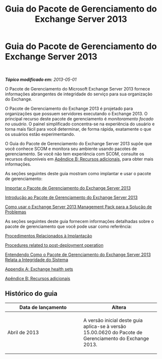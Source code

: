 ﻿---
title: Guia do Pacote de Gerenciamento do Exchange Server 2013
TOCTitle: '@NoTitle'
ms:assetid: 5e3d40c1-9230-467e-be80-633407078468
ms:mtpsurl: https://technet.microsoft.com/pt-br/library/Ee758046(v=EXCHG.150)
ms:contentKeyID: 53275644
ms.date: 08/29/2014
mtps_version: v=EXCHG.150
ms.translationtype: HT
---

# Guia do Pacote de Gerenciamento do Exchange Server 2013

 

_**Tópico modificado em:** 2013-05-01_

O Pacote de Gerenciamento do Microsoft Exchange Server 2013 fornece informações abrangentes de integridade do serviço para sua organização do Exchange.

O Pacote de Gerenciamento do Exchange 2013 é projetado para organizações que possuem servidores executando o Exchange 2013. O principal recurso deste pacote de gerenciamento é *monitoramento focado no usuário*. O painel simplificado concentra-se na experiência do usuário e torna mais fácil para você determinar, de forma rápida, exatamente o que os usuários estão experimentando.

O Guia do Pacote de Gerenciamento do Exchange Server 2013 supõe que você conhece SCOM e monitora seu ambiente usando pacotes de gerenciamento. Se você não tem experiência com SCOM, consulte os recursos disponíveis em [Apêndice B: Recursos adicionais](appendix-b-additional-resources.md), para obter mais informações.

As seções seguintes deste guia mostram como implantar e usar o pacote de gerenciamento:

[Importar o Pacote de Gerenciamento do Exchange Server 2013](import-the-exchange-server-2013-management-pack.md)

[Introdução ao Pacote de Gerenciamento do Exchange Server 2013](getting-started-with-exchange-server-2013-management-pack.md)

[Como usar o Exchange Server 2013 Management Pack para a Solução de Problemas](using-the-exchange-server-2013-management-pack-for-troubleshooting.md)

As seções seguintes deste guia fornecem informações detalhadas sobre o pacote de gerenciamento que você pode usar como referência:

[Procedimentos Relacionados à Implantação](procedures-related-to-deployment.md)

[Procedures related to post-deployment operation](procedures-related-to-post-deployment-operation.md)

[Entendendo Como o Pacote de Gerenciamento do Exchange Server 2013 Relata a Integridade do Sistema](understanding-how-exchange-server-2013-management-pack-reports-system-health.md)

[Appendix A: Exchange health sets](appendix-a-exchange-health-sets.md)

[Apêndice B: Recursos adicionais](appendix-b-additional-resources.md)

## Histórico do guia


<table>
<colgroup>
<col style="width: 50%" />
<col style="width: 50%" />
</colgroup>
<thead>
<tr class="header">
<th>Data de lançamento</th>
<th>Altera</th>
</tr>
</thead>
<tbody>
<tr class="odd">
<td><p>Abril de 2013</p></td>
<td><p>A versão inicial deste guia aplica-se à versão 15.00.0620 do Pacote de Gerenciamento do Exchange 2013.</p></td>
</tr>
</tbody>
</table>

